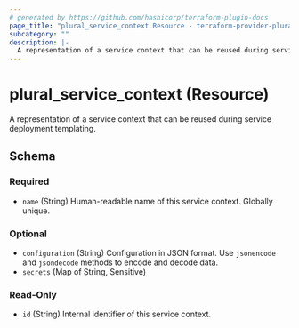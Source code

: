 ```yaml
---
# generated by https://github.com/hashicorp/terraform-plugin-docs
page_title: "plural_service_context Resource - terraform-provider-plural"
subcategory: ""
description: |-
  A representation of a service context that can be reused during service deployment templating.
---
```


# plural_service_context (Resource)

A representation of a service context that can be reused during service deployment templating.



<!-- schema generated by tfplugindocs -->
## Schema

### Required

- `name` (String) Human-readable name of this service context. Globally unique.

### Optional

- `configuration` (String) Configuration in JSON format. Use `jsonencode` and `jsondecode` methods to encode and decode data.
- `secrets` (Map of String, Sensitive)

### Read-Only

- `id` (String) Internal identifier of this service context.
